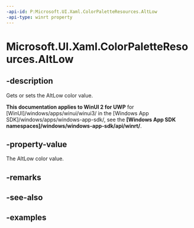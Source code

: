 ```yaml
---
-api-id: P:Microsoft.UI.Xaml.ColorPaletteResources.AltLow
-api-type: winrt property
---
```


<!-- Property syntax.
public IReference<Color> AltLow { get;  set; }
-->

# Microsoft.UI.Xaml.ColorPaletteResources.AltLow

## -description

Gets or sets the AltLow color value.

**This documentation applies to WinUI 2 for UWP** for [WinUI]/windows/apps/winui/winui3/ in the [Windows App SDK]/windows/apps/windows-app-sdk/, see the **[Windows App SDK namespaces]/windows/windows-app-sdk/api/winrt/**.

## -property-value

The AltLow color value.

## -remarks

## -see-also

## -examples

